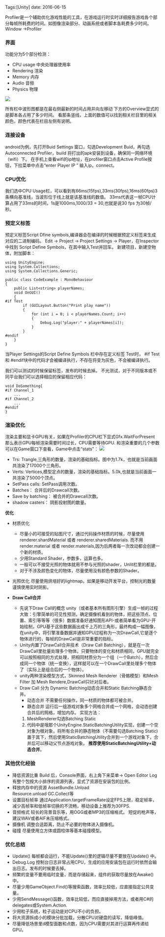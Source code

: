 
Tags:[Unity]  date: 2016-06-15

Profiler是一个辅助优化游戏性能的工具，在游戏运行时实时详细报告游戏各个部分每帧所耗费的时间。如图像渲染部分、动画系统或者脚本各耗费多少时间。
Window ->Profiler

### 界面
功能分为5个部分检测：

* CPU usage 中央处理器使用率
* Rendering 渲染
* Memory    内存
* Audio     音频
* Physics   物理

![](http://7xs1eq.com1.z0.glb.clouddn.com/profiler.png)

<!-- more -->

所有栏中波形图都是在最右侧最新的时间占用并向左移动
下方的Overview显式的是脚本各占用了多少时间。
看那条竖线，上面的数值可以找到相关栏目里的相关颜色，颜色代表在栏目左侧有说明。

### 连接设备
android为例，先打开Buid Settings 窗口，勾选Development Buid，再勾选Autoconnected Profiler，build 将打出的apk安装到设备，确保同一网络环境（wifi）下。
在手机上查看wifi的ip地址，在profiler窗口点击Active Profile按钮，下拉菜单中点击“enter Player IP ” 输入ip，connect。

### CPU优化
我们选中CPU Usage栏，可以看到有66ms(15fps),33ms(30fps),16ms(60fps)3条横向基准线，当波形位于线上就是该基准线的数值。 33ms代表这一帧CPU计算占用了33ms的时间，1s是1000ms,1000/33 = 30,也就是说30 fps 为30帧/秒。

### 预定义标签
预定义标签Script Dfine symbols,编译器会在编译的时候根据预定义标签来生成对应的二进制编码。
Edit -> Project -> Project Settings -> Player，在Inspector中找到 Script Define Symbols，在其中输入Test并回车。
新建项目，新建空物体，附加脚本：

    using UnityEngine;
    using System.Collections;
    using System.Collections.Generic;
    
    public class CodeExample : MonoBehaviour
    {
        public List<string> playerNames;
        void OnGUI()
        {
    #if Test
            if (GUILayout.Button("Print play name"))
            {
                for (int i = 0; i < playerNames.Count; i++)
                {
                    Debug.Log("player:" + playerNames[i]);
                }
            }
    #endif        
        }
    }
当Player Settings的Script Define Symbols 栏中存在定义标签 Test时， #if Test 和 #endif块中的代码才会被编译执行，不存在将变为灰色，不会被编译执行。

我们可以测试的时候保留标签，发布的时候去掉。
不光测试，对于不同版本或不同平台我们可以选择相应的保留相应代码：

    void DoSomething{
    #if Channel_1
        ...
    #if Channel_2
        ...
    #endif 
    }


### 渲染优化
渲染主要和显卡GPU有关，如果在Profiler的CPU栏下显式Gfx.WaitForPresent 那么表示GPU每帧渲染需要时间过长，CPU需要等待GPU.
和渲染重要的几个参数可以在Game窗口下查看，Game中点击“stats”：
![](http://7xs1eq.com1.z0.glb.clouddn.com/stats.png)

* Trs: Trangle,三角形的数量，渲染的基础指标。图中为1.7k，也就是当前画面共渲染了17000个三角形。
* Verts: Vertices,模型定点的数量，渲染的基础指标。5.0k,也就是当前画面一共渲染了5000个顶点。
* SetPass calls: SetPass调用次数。
* Batches： 合并后的Drawcall次数。
* Save by batching： 被合并的Drawcall次数。
* shadow casters： 阴影投射图的数量。

**优化**

*   材质优化
    * 尽量小的可接受的贴图尺寸，通过代码操作材质的时候，尽量使用renderer.shardMaterial 或者 renderer.sharedMaterials. 而不用render.material 或者 render.materials,因为后两者每一次改动都会创建一个新的材质。
    * 少用Standard Shader，参数多，运算也多。
    * 一般可以不接受光照的物体就用不参与光照的shader，Unlit栏里的都是。
    * 对于不涉及颜色变化的物体，尽量使用没有颜色参数的Shader。

*   光照优化
    ​      尽量使用烘培好的lightmap。如果是移动开发平台，控制光的数量谨慎使用实时阴影。

*   **Draw Call合并**
    *   先说下Draw Call的概念
        unity（或者基本所有图形引擎）生成一帧的过程大致：引擎简单的可见性预测，确定摄像机看到的物体，把这些顶点、位置、索引等等等（很多）数据准备好通知图形API-或者简单看为GPU-开始绘制，GPU基于这些数据画出成千上万的三角形，最终构成一幅图像，在unity中，将引擎准备数据并通知GPU过程称为一次DrawCall,它是逐个物体进行的，每帧的DrawCall是非常重要的指标。
    *   Unity内置了DrawCall合并技术（Draw Call Batching），就是在一次DrawCall里批量处理多个物体。只要物体的变化和材质相同，GPU就完全可以按照相同的方式处理，把相同材质分为一个组（一个Batch），然后合成同一个物体（统一变换），这样就可以在一个DrawCall里处理多个物体了（实际上是组合后的一个物体）。
    *   unity两种渲染模型方式，Skinned Mesh Renderer（骨骼模型）和Mesh Filter 加 Mesh Rendere,DrawCall只针对后者。
    *   Draw Call 分为 Dynamic Batching动态合并和Static Batching静态合并。
        * 动态合并
          不需要任何操作，同一材质的物体都可被合并。
        * 静态合并
          运行后一组游戏对象多个网格合并成一个网格，会动态创建合并后的网格，增加内存。
          实现方法：
        1. MeshRenderer勾选Batching Static
        2. 代码中是哦那个UnityEngine.StaticBatchingUtility实现，创建一个空对象为根对象，将所有合并的静态物体（不需要勾选Batching Static)置于其下，然后使用StaticBatchingUtility合并到一个游戏对象下，合并后可以移动父节点游戏对象。
            **推荐使用StaticBatchingUtility+动态合并**。

### 其他优化经验
* 降低资源比重
  Build 后，Console界面，右上角下来菜单-> Open Editor Log 有整个包按大小排序的资源列表，显式了资源在安装包的比例。
* 释放内存中的资源
  AssetBundle.Unload  
  Resource.unload
  GC.Collect等
* 设置目标帧率 
  通过Application.targetFrameRate设定FPS上限，稳定帧率，减少高帧率和低帧率切换的不流畅，移动设备上推荐为30FPS.
* 音频格式
  较长的背景音乐等，用OGG或者MP3的压缩格式。
  短促的枪声等，建议WAV或者AIF未压缩格式。
* 摄像机 调整合适距离，防止不必要的物体进入摄像机。
* 碰撞 尽量使用立方体或圆柱体等基本碰撞模型。

### 优化总结
* Update() 每帧都会运行，不能Update()里的逻辑尽量不要放在Update() 中。
* Debug.Log 控制台日志非常占用CPU，生成的应用安装包在运行时依然会输出日志。发布的时候要去掉。
* 频繁的变量不要用临时变量，而是存储起来，组件的获取尽量放在Awake()中。
* 尽量少用GameObject.Find()等搜索函数，效率比较低，应直接指定公共变量。
* 少用SendMessage()函数，效率比较低，而应直接掉用方法，或者用C#的delegates或System.Action.
* 少用粒子系统，粒子运动是对CPU不小的负担。
* 将大资源拆成小的模块分批加载，分散CPU对硬盘的读写，降低峰值。
* 尽量降低场景里d模型面数和点数，因为CPU需要对其进行运算再传递给GPU。

